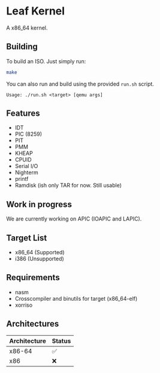 # Leaf Kernel
A x86_64 kernel.

## Building
To build an ISO. Just simply run:
```bash
make
```
You can also run and build using the provided `run.sh` script.
```
Usage: ./run.sh <target> [qemu args]
``` 

## Features
- IDT
- PIC (8259)
- PIT
- PMM
- KHEAP
- CPUID
- Serial I/O
- Nighterm
- printf
- Ramdisk (ish only TAR for now. Still usable)

## Work in progress
We are currently working on APIC (IOAPIC and LAPIC).

## Target List
- x86_64    (Supported)
- i386      (Unsupported)

## Requirements
- nasm
- Crosscompiler and binutils for target (x86_64-elf)
- xorriso

## Architectures
| Architecture 	| Status 	|
|--------------	|--------	|
| x86-64       	| ✅        |
| x86          	| ❌        |
